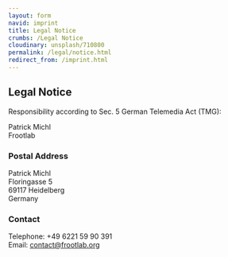 ```yaml
---
layout: form
navid: imprint
title: Legal Notice
crumbs: /Legal Notice
cloudinary: unsplash/710800
permalink: /legal/notice.html
redirect_from: /imprint.html
---
```


## Legal Notice
Responsibility according to Sec. 5 German Telemedia Act (TMG):

Patrick Michl <br>
Frootlab

### Postal Address
Patrick Michl <br>
Floringasse 5 <br>
69117 Heidelberg  <br>
Germany

### Contact
Telephone: +49 6221 59 90 391 <br>
Email: contact@frootlab.org
